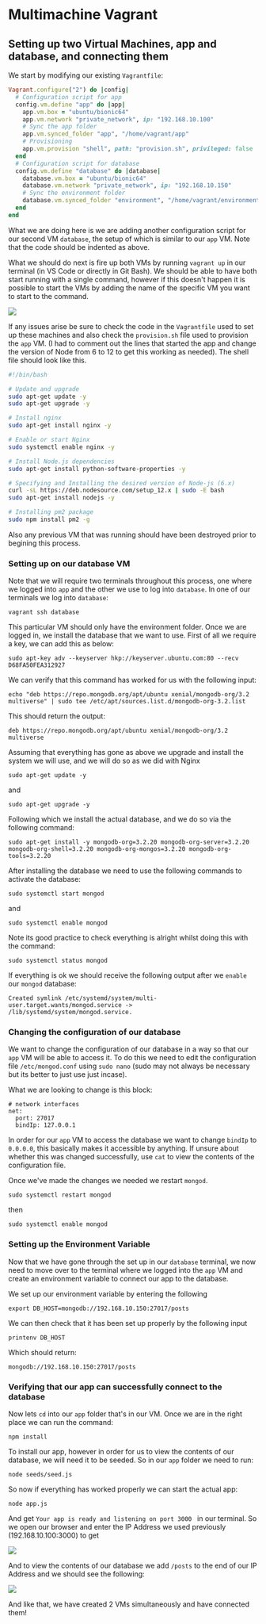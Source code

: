 # Multimachine Vagrant
## Setting up two Virtual Machines, app and database, and connecting them

We start by modifying our existing `Vagrantfile`:
```Ruby
Vagrant.configure("2") do |config|
  # Configuration script for app
  config.vm.define "app" do |app|
    app.vm.box = "ubuntu/bionic64"
    app.vm.network "private_network", ip: "192.168.10.100"
    # Sync the app folder
    app.vm.synced_folder "app", "/home/vagrant/app"
    # Provisioning
    app.vm.provision "shell", path: "provision.sh", privileged: false
  end
  # Configuration script for database
  config.vm.define "database" do |database|
    database.vm.box = "ubuntu/bionic64"
    database.vm.network "private_network", ip: "192.168.10.150"
    # Sync the environment folder
    database.vm.synced_folder "environment", "/home/vagrant/environment"
  end
end
```
What we are doing here is we are adding another configuration script for our second VM `database`, the setup of which is similar to our `app` VM. Note that the code should be indented as above.

What we should do next is fire up both VMs by running `vagrant up` in our terminal (in VS Code or directly in Git Bash). We should be able to have both start running with a single command, however if this doesn't happen it is possible to start the VMs by adding the name of the specific VM you want to start to the command.

![](multimachine_vagrant.png)

If any issues arise be sure to check the code in the `Vagrantfile` used to set up these machines and also check the `provision.sh` file used to provision the `app` VM. 
(I had to comment out the lines that started the app and change the version of Node from 6 to 12 to get this working as needed). The shell file should look like this.
```sh
#!/bin/bash

# Update and upgrade
sudo apt-get update -y
sudo apt-get upgrade -y

# Install nginx
sudo apt-get install nginx -y

# Enable or start Nginx
sudo systemctl enable nginx -y

# Install Node.js dependencies
sudo apt-get install python-software-properties -y

# Specifying and Installing the desired version of Node-js (6.x)
curl -sL https://deb.nodesource.com/setup_12.x | sudo -E bash
sudo apt-get install nodejs -y

# Installing pm2 package
sudo npm install pm2 -g
```
Also any previous VM that was running should have been destroyed prior to begining this process.

### Setting up on our database VM
Note that we will require two terminals throughout this process, one where we logged into `app` and the other we use to log into `database`. In one of our terminals we log into `database`:
```command line
vagrant ssh database
```
This particular VM should only have the environment folder. Once we are logged in, we install the database that we want to use. First of all we require a key, we can add this as below:
```command line
sudo apt-key adv --keyserver hkp://keyserver.ubuntu.com:80 --recv D68FA50FEA312927
```
We can verify that this command has worked for us with the following input:
```
echo "deb https://repo.mongodb.org/apt/ubuntu xenial/mongodb-org/3.2 multiverse" | sudo tee /etc/apt/sources.list.d/mongodb-org-3.2.list
```
This should return the output:
```
deb https://repo.mongodb.org/apt/ubuntu xenial/mongodb-org/3.2 multiverse
```
Assuming that everything has gone as above we upgrade and install the system we will use, and we will do so as we did with Nginx
```
sudo apt-get update -y
```
and
```
sudo apt-get upgrade -y
```
Following which we install the actual database, and we do so via the following command:
```
sudo apt-get install -y mongodb-org=3.2.20 mongodb-org-server=3.2.20 mongodb-org-shell=3.2.20 mongodb-org-mongos=3.2.20 mongodb-org-tools=3.2.20
```
After installing the database we need to use the following commands to activate the database:
```
sudo systemctl start mongod
```
and
```
sudo systemctl enable mongod
```
Note its good practice to check everything is alright whilst doing this with the command:
```
sudo systemctl status mongod
```
If everything is ok we should receive the following output after we `enable` our `mongod` database:
```
Created symlink /etc/systemd/system/multi-user.target.wants/mongod.service -> /lib/systemd/system/mongod.service.
```
### Changing the configuration of our database
We want to change the configuration of our database in a way so that our `app` VM will be able to access it.
To do this we need to edit the configuration file `/etc/mongod.conf` using `sudo nano` (sudo may not always be necessary but its better to just use just incase).

What we are looking to change is this block:
```
# network interfaces
net:
  port: 27017
  bindIp: 127.0.0.1
```
In order for our `app` VM to access the database we want to change `bindIp` to `0.0.0.0`, this basically makes it accessible by anything. If unsure about whether this was changed successfully, use `cat` to view the contents of the configuration file.

Once we've made the changes we needed we restart `mongod`.

```
sudo systemctl restart mongod
```
then
```
sudo systemctl enable mongod
```
### Setting up the Environment Variable
Now that we have gone through the set up in our `database` terminal, we now need to move over to the terminal where we logged into the `app` VM and create an environment variable to connect our app to the database.

We set up our environment variable by entering the following
```
export DB_HOST=mongodb://192.168.10.150:27017/posts
```
We can then check that it has been set up properly by the following input
```
printenv DB_HOST
```
Which should return:
```
mongodb://192.168.10.150:27017/posts
```
### Verifying that our app can successfully connect to the database
Now lets `cd` into our `app` folder that's in our VM.
Once we are in the right place we can run the command:
```
npm install
```
To install our app, however in order for us to view the contents of our database, we will need it to be seeded. So in our `app` folder we need to run: 
```
node seeds/seed.js
```
So now if everything has worked properly we can start the actual app:
```
node app.js
```
And get `Your app is ready and listening on port 3000
` in our terminal. So we open our browser and enter the IP Address we used previously (192.168.10.100:3000) to get

![](spartatestapp.png)

And to view the contents of our database we add `/posts` to the end of our IP Address and we should see the following:

![](database_content.png)

And like that, we have created 2 VMs simultaneously and have connected them!